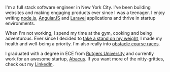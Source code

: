I'm a full stack software engineer in New York City. I've been building websites and making engaging products ever since I was a teenager. I enjoy writing [node.js](http://nodejs.org/), [AngularJS](http://angularjs.org) and [Laravel](http://laravel.com/) applications and thrive in startup environments.

When I'm not working, I spend my time at the gym, cooking and being adventurous. Ever since I decided to [take a stand on my weight](https://medium.com/steves-health-journey/my-transformation-story-305e0e84eae4), I made my health and well-being a priority. I'm also really into [obstacle course races](/races).

I graduated with a degree in ECE from [Rutgers University](http://www.rutgers.edu/) and currently work for an awesome startup, [Abacus](https://abacus.com). If you want more of the nitty-gritties, check out my [LinkedIn](https://www.linkedin.com/in/stevenlu).